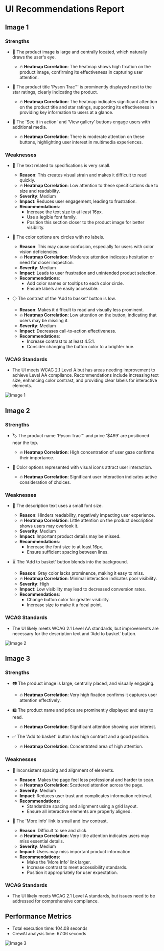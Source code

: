 # UI Recommendations Report

## Image 1

### Strengths
- 🎯 The product image is large and centrally located, which naturally draws the user's eye.
  - 🔥 **Heatmap Correlation**: The heatmap shows high fixation on the product image, confirming its effectiveness in capturing user attention.
  
- 📌 The product title 'Pyson Trac™' is prominently displayed next to the star ratings, clearly indicating the product.
  - 🔥 **Heatmap Correlation**: The heatmap indicates significant attention on the product title and star ratings, supporting its effectiveness in providing key information to users at a glance.

- 🎥 The 'See it in action' and 'View gallery' buttons engage users with additional media.
  - 🔥 **Heatmap Correlation**: There is moderate attention on these buttons, highlighting user interest in multimedia experiences.

### Weaknesses
- 📏 The text related to specifications is very small.
  - **Reason**: This creates visual strain and makes it difficult to read quickly.
  - 🔥 **Heatmap Correlation**: Low attention to these specifications due to size and readability.
  - **Severity**: Medium
  - **Impact**: Reduces user engagement, leading to frustration.
  - **Recommendations**: 
    - Increase the text size to at least 16px.
    - Use a legible font family.
    - Position this section closer to the product image for better visibility.

- 🔵 The color options are circles with no labels.
  - **Reason**: This may cause confusion, especially for users with color vision deficiencies.
  - 🔥 **Heatmap Correlation**: Moderate attention indicates hesitation or need for closer inspection.
  - **Severity**: Medium
  - **Impact**: Leads to user frustration and unintended product selection.
  - **Recommendations**: 
    - Add color names or tooltips to each color circle.
    - Ensure labels are easily accessible.

- ⚪ The contrast of the 'Add to basket' button is low.
  - **Reason**: Makes it difficult to read and visually less prominent.
  - 🔥 **Heatmap Correlation**: Low attention on the button, indicating that users may be missing it.
  - **Severity**: Medium
  - **Impact**: Decreases call-to-action effectiveness.
  - **Recommendations**: 
    - Increase contrast to at least 4.5:1.
    - Consider changing the button color to a brighter hue.

### WCAG Standards
- The UI meets WCAG 2.1 Level A but has areas needing improvement to achieve Level AA compliance. Recommendations include increasing text size, enhancing color contrast, and providing clear labels for interactive elements.

![Image 1](heatmaps/p12-1.png)

## Image 2

### Strengths
- 🏷️ The product name 'Pyson Trac™' and price '$499' are positioned near the top.
  - 🔥 **Heatmap Correlation**: High concentration of user gaze confirms their importance.

- 🎨 Color options represented with visual icons attract user interaction.
  - 🔥 **Heatmap Correlation**: Significant user interaction indicates active consideration of choices.

### Weaknesses
- 📄 The description text uses a small font size.
  - **Reason**: Hinders readability, negatively impacting user experience.
  - 🔥 **Heatmap Correlation**: Little attention on the product description shows users may overlook it.
  - **Severity**: Medium
  - **Impact**: Important product details may be missed.
  - **Recommendations**: 
    - Increase the font size to at least 16px.
    - Ensure sufficient spacing between lines.

- ⏳ The 'Add to basket' button blends into the background.
  - **Reason**: Gray color lacks prominence, making it easy to miss.
  - 🔥 **Heatmap Correlation**: Minimal interaction indicates poor visibility.
  - **Severity**: High
  - **Impact**: Low visibility may lead to decreased conversion rates.
  - **Recommendations**: 
    - Change button color for greater visibility.
    - Increase size to make it a focal point.

### WCAG Standards
- The UI likely meets WCAG 2.1 Level AA standards, but improvements are necessary for the description text and 'Add to basket' button.

![Image 2](heatmaps/p12-2.png)

## Image 3

### Strengths
- 📷 The product image is large, centrally placed, and visually engaging.
  - 🔥 **Heatmap Correlation**: Very high fixation confirms it captures user attention effectively.

- 🛍️ The product name and price are prominently displayed and easy to read.
  - 🔥 **Heatmap Correlation**: Significant attention showing user interest.

- ✅ The 'Add to basket' button has high contrast and a good position.
  - 🔥 **Heatmap Correlation**: Concentrated area of high attention.

### Weaknesses
- 📏 Inconsistent spacing and alignment of elements.
  - **Reason**: Makes the page feel less professional and harder to scan.
  - 🔥 **Heatmap Correlation**: Scattered attention across the page.
  - **Severity**: Medium
  - **Impact**: Reduces user trust and complicates information retrieval.
  - **Recommendations**: 
    - Standardize spacing and alignment using a grid layout.
    - Ensure all interactive elements are properly aligned.

- 🔗 The 'More Info' link is small and low contrast.
  - **Reason**: Difficult to see and click.
  - 🔥 **Heatmap Correlation**: Very little attention indicates users may miss essential details.
  - **Severity**: Medium
  - **Impact**: Users may miss important product information.
  - **Recommendations**: 
    - Make the 'More Info' link larger.
    - Increase contrast to meet accessibility standards.
    - Position it appropriately for user expectation.

### WCAG Standards
- The UI likely meets WCAG 2.1 Level A standards, but issues need to be addressed for comprehensive compliance.

## Performance Metrics
- Total execution time: 104.08 seconds
- CrewAI analysis time: 67.06 seconds

![Image 3](heatmaps/p12-3.png)

